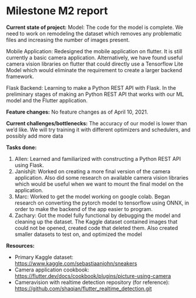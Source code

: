 # Milestone M2 report
 
**Current state of project:** 
Model: The code for the model is complete. We need to work on remodeling the dataset which removes any problematic files and increasing the number of images present.
 
Mobile Application: Redesigned the mobile application on flutter. It is still currently a basic camera application. Alternatively, we have found useful camera vision libraries on flutter that could directly use a Tensorflow Lite Model which would eliminate the requirement to create a larger backend framework.
 
Flask Backend: Learning to make a Python REST API with Flask. In the preliminary stages of making an Python REST API that works with our ML model and the Flutter application. 
 
**Feature changes:**
No feature changes as of April 10, 2021.
 
**Current challenges/bottlenecks:**
The accuracy of our model is lower than we’d like. We will try training it with different optimizers and schedulers, and possibly add more data
 
**Tasks done:**
1. Allen:
    Learned and familiarized with constructing a Python REST API using Flask. 
2. Janishjit:
    Worked on creating a more final version of the camera application. Also did some research on available camera vision libraries which would be useful when we want to mount the final model on the application.
3. Marc:
    Worked to get the model working on google colab.  Began research on converting the pytorch model to tensorflow using ONNX, in order to make the backend of the app easier to program.
4. Zachary:
    Got the model fully functional by debugging the model and cleaning up the dataset. The Kaggle dataset contained images that could not be opened, created code that deleted them. Also created smaller datasets to test on, and optimized the model
 
**Resources:**
* Primary Kaggle dataset: https://www.kaggle.com/sebastiaanjohn/sneakers
* Camera application cookbook: https://flutter.dev/docs/cookbook/plugins/picture-using-camera
* Cameravision with realtime detection repository (for reference): https://github.com/shaqian/flutter_realtime_detection.git
